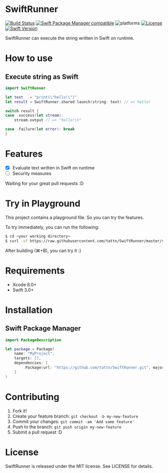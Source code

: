 SwiftRunner
===

[![Build Status](https://travis-ci.org/tattn/SwiftRunner.svg?branch=master)](https://travis-ci.org/tattn/SwiftRunner)
[![Swift Package Manager compatible](https://img.shields.io/badge/Swift%20Package%20Manager-compatible-brightgreen.svg)](https://github.com/apple/swift-package-manager)
![platforms](https://img.shields.io/badge/platforms-macOS%20%7C%20Linux-333333.svg)
[![License](https://img.shields.io/github/license/tattn/SwiftRunner.svg)]()
[![Swift Version](https://img.shields.io/badge/Swift-3.0+-F16D39.svg)](https://developer.apple.com/swift)


SwiftRunner can execute the string written in Swift on runtime.

# How to use

## Execute string as Swift

```swift
import SwiftRunner

let text   = "print(\"hello!\")"
let result = SwiftRunner.shared.launch(string: text) // => hello!

switch result {
case .success(let stream):
    stream.output // => "hello!\n"

case .failure(let error): break
}
```

# Features

- [x] Evaluate text written in Swift on runtime
- [ ] Security measures

Waiting for your great pull requests :D

# Try in Playground

This project contains a playground file. So you can try the features.

To try immediately, you can run the following:

```zsh
$ cd <your working directory>
$ curl -sf https://raw.githubusercontent.com/tattn/SwiftRunner/master/scripts/try-playground.sh | sh -s
```

After building (⌘+B), you can try it :)

# Requirements

- Xcode 8.0+
- Swift 3.0+

# Installation

## Swift Package Manager

```swift
import PackageDescription

let package = Package(
    name: "MyProject",
    targets: [],
    dependencies: [
        .Package(url: "https://github.com/tattn/SwiftRunner.git", majorVersion: 1)
    ]
)
```

# Contributing

1. Fork it!
2. Create your feature branch: `git checkout -b my-new-feature`
3. Commit your changes: `git commit -am 'Add some feature'`
4. Push to the branch: `git push origin my-new-feature`
5. Submit a pull request :D

# License

SwiftRunner is released under the MIT license. See LICENSE for details.
